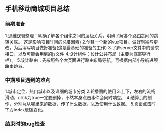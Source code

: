 ## 手机移动商城项目总结
### 前期准备
1.思维逻辑整理：明确了解各个组件之间的层级关系，明确了解各个路由之间的跳转关联。(这是影响项目时间的总要因素)
2.创建一个新的vue项目。做好删减与更改，为后续写项目做好准备(这是最基础的准备的工作)
3.了解server文件中的请求接口，以及可能会用到的js文件
4.设计组件：设计公共布局（主要为底部导行栏）。
5.设计路由：先按照各个大页面进行路由布局导航，再根据内部小导航进项路由跳转。
### 中期项目遇到的难点
1.城市定位，热门城市以及详细的城市分类
2.轮播图的使用
3.上下，左右的流畅滑动，click为true一定要删掉，不然本身点击事件会同时响应。
4.结算页的制作，分别为从哪里来的数据，传了什么数据，以及使用什么数据。
5.页面点击时下方index跟随变化。
### 结束时的bug检查

